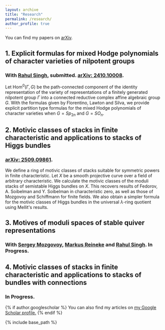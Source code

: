 ```yaml
---
layout: archive
title: "Research"
permalink: /research/
author_profile: true
---
```


You can find my papers on <a href="https://arxiv.org/a/li_r_8.html" target="_blank">arXiv</a>.
## 1. Explicit formulas for mixed Hodge polynomials of character varieties of nilpotent groups
### With <a href="https://sites.google.com/view/singh-rahul/home" target="_blank">Rahul Singh</a>, submitted. <a href="https://arxiv.org/abs/2410.10008" target="_blank">arXiv: 2410.10008</a>.
Let $\text{Hom}^0(\Gamma,G)$ be the path-connected component of the identity representation of the variety of representations of a finitely generated nilpotent group $\Gamma$ into a connected reductive complex affine algebraic group $G$. With the formulas given by Florentino, Lawton and Silva, we provide explicit partition type formulas for the mixed Hodge polynomials of character varieties when $G=Sp_{2n}$ and $G=SO_{n}$.
## 2. Motivic classes of stacks in finite characteristic and applications to stacks of Higgs bundles
### <a href="https://arxiv.org/abs/2509.09861v1" target="_blank">arXiv: 2509.09861</a>.
We define a ring of motivic classes of stacks suitable for symmetric powers in finite characteristic. Let $X$ be a smooth projective curve over a field of arbitrary characteristic. We calculate the motivic classes of the moduli stacks of semistable Higgs bundles on $X$. This recovers results of Fedorov, A. Soibelman and Y. Soibelman in characteristic zero, as well as those of Mozgovoy and Schiffmann for finite fields. We also obtain a simpler formula for the motivic classes of Higgs bundles in the universal $\lambda$-ring quotient using Mellit's results.
## 3. Motives of moduli spaces of stable quiver representations
### With <a href="https://www.maths.tcd.ie/~mozgovoy/index.html" target="_blank">Sergey Mozgovoy</a>, <a href="https://math.ruhr-uni-bochum.de/fakultaet/arbeitsbereiche/algebra/research-team-reineke/team/prof-dr-markus-reineke/" target="_blank">Markus Reineke</a> and <a href="https://sites.google.com/view/singh-rahul/home" target="_blank">Rahul Singh</a>. In Progress.
## 4. Motivic classes of stacks in finite characteristic and applications to stacks of bundles with connections
### In Progress.

<!-- *Available upon request* -->
<!-- 
<a href="https://drive.google.com/file/d/1PRcn4yPFmbgGK4WDT11AgoF1TSsQNvfK/view?usp=sharing" target="_blank">View in Browser</a> -->

<!-- [Download]() -->


<!-- [View in Browser](https://drive.google.com/file/d/1FP1Nj2xefm-u8ycFux1_6bbDXm2ay3Du/view?usp=sharing) -->

<!-- [Download]() -->

<!-- [View in Browser](https://drive.google.com/file/d/1ztHCUw9Ij-dA_w6ZtKoZMgB8hscF9759/view?usp=sharing) -->

<!-- [Download]() -->

<!-- ### Future Work

Some topics that I hope to explore in the future include the role of corporate disclosures in managing climate and sustainability efforts as well as the use of accounting information by less traditional stakeholders such as consumers and employees. I am very interested in the risks posed by climate change as well as the movement towards sustainability and inclusion. Given the increasing supply and access of accounting information as well as the rapidly evolving regulatory and disclosure landscape with respect to climate goals, I feel that research on these topics is compelling and has the potential to answer questions of economic significance. -->

{% if author.googlescholar %}
  You can also find my articles on <u><a href="{{author.googlescholar}}">my Google Scholar profile</a>.</u>
{% endif %}

{% include base_path %}

<!-- {% for post in site.publications reversed %}
  {% include archive-single.html %}
{% endfor %} -->
